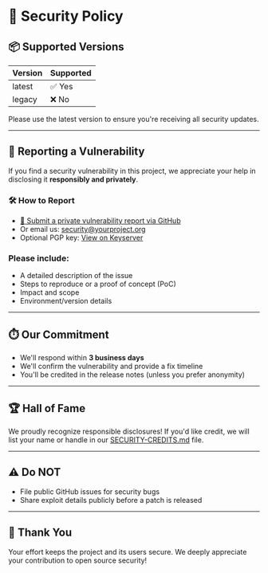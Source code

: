 # 🔐 Security Policy

## 📦 Supported Versions

| Version | Supported          |
|---------|--------------------|
| latest  | ✅ Yes              |
| legacy  | ❌ No               |

Please use the latest version to ensure you're receiving all security updates.

---

## 📣 Reporting a Vulnerability

If you find a security vulnerability in this project, we appreciate your help in disclosing it **responsibly and privately**.

### 🛠️ How to Report

- [🔐 Submit a private vulnerability report via GitHub](../../security/advisories/new)
- Or email us: [security@yourproject.org](mailto:security@yourproject.org)
- Optional PGP key: [View on Keyserver](https://keys.openpgp.org/)

### Please include:

- A detailed description of the issue
- Steps to reproduce or a proof of concept (PoC)
- Impact and scope
- Environment/version details

---

## ⏱️ Our Commitment

- We'll respond within **3 business days**
- We'll confirm the vulnerability and provide a fix timeline
- You'll be credited in the release notes (unless you prefer anonymity)

---

## 🏆 Hall of Fame

We proudly recognize responsible disclosures! If you'd like credit, we will list your name or handle in our [SECURITY-CREDITS.md](../SECURITY-CREDITS.md) file.

---

## ⚠️ Do NOT

- File public GitHub issues for security bugs
- Share exploit details publicly before a patch is released

---

## 🙏 Thank You

Your effort keeps the project and its users secure. We deeply appreciate your contribution to open source security!
